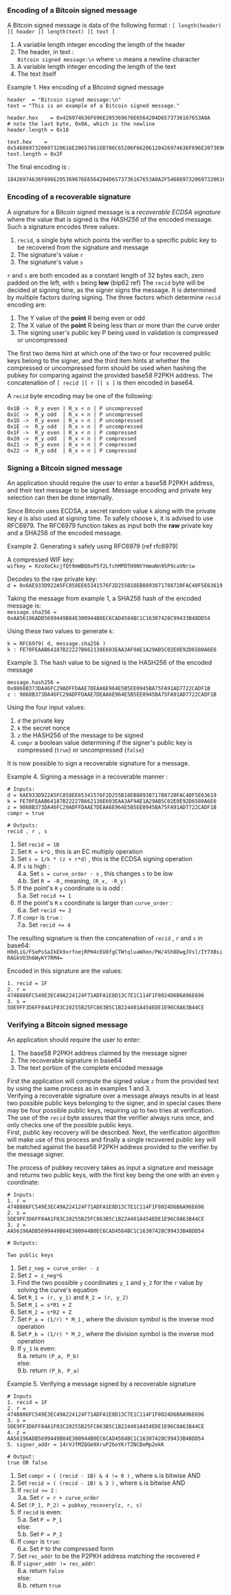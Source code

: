 ### Encoding of a Bitcoin signed message

A Bitcoin signed message is data of the following format :
`[ length(header) ][ header ][ length(text) ][ text ]`

1. A variable length integer encoding the length of the header
2. The header, in text :  
    `Bitcoin signed message:\n` where `\n` means a newline character
3. A variable length integer encoding the length of the text
4. The text itself

Example 1.  Hex encoding of a Bitcoind signed message

```
header  = "Bitcoin signed message:\n"
text = "This is an example of a Bitcoin signed message."

header.hex    = 0x426974636F696E205369676E6564204D6573736167653A0A
# note the last byte, 0x0A, which is the newline
header.length = 0x18

text.hex    = 0x5468697320697320616E206578616D706C65206F66206120426974636F696E207369676E6564206D6573736167652E
text.length = 0x2F
```

The final encoding is :

```
18426974636F696E205369676E6564204D6573736167653A0A2F5468697320697320616E206578616D706C65206F66206120426974636F696E207369676E6564206D6573736167652E
```

### Encoding of a recoverable signature

A signature for a Bitcoin signed message is a *recoverable ECDSA signature* where the value that is signed is the *HASH256* of the encoded message.
Such a signature encodes three values:
1. `recid`, a single byte which points the verifier to a specific public key to be recovered from the signature and message
2. The signature's value `r`
3. The signature's value `s`

`r` and `s` are both encoded as a constant length of 32 bytes each, zero padded on the left, with `s` being **low** (bip62 ref)
The `recid` byte will be decided at signing time, as the signer signs the message. It is determined by multiple factors during signing.
The three factors which determine `recid` encoding are:

1. The Y value of the **point** R being even or odd
2. The X value of the **point** R being less than or more than the curve order
3. The signing user's public key P being used in validation is compressed or uncompressed

The first two items hint at which one of the two or four recovered public keys belong to the signer, and the third item hints at whether the compressed or uncompressed form should be used when hashing the pubkey for comparing against the provided base58 P2PKH address.
The concatenation of `[ recid ][ r ][ s ]` is then encoded in base64.

A `recid` byte encoding may be one of the following:

```
0x1B ->  R_y even | R_x < n | P uncompressed
0x1C ->  R_y odd  | R_x < n | P uncompressed
0x1D ->  R_y even | R_x > n | P uncompressed
0x1E ->  R_y odd  | R_x > n | P uncompressed
0x1F ->  R_y even | R_x < n | P compressed
0x20 ->  R_y odd  | R_x < n | P compressed
0x21 ->  R_y even | R_x > n | P compressed
0x22 ->  R_y odd  | R_x > n | P compressed
```

### Signing a Bitcoin signed message

An application should require the user to enter a base58 P2PKH address, and their text message to be signed. Message encoding and private key selection can then be done internally.

Since Bitcoin uses ECDSA, a secret random value `k` along with the private key `d` is also used at signing time.
To safely choose `k`, it is advised to use RFC6979.  The RFC6979 function takes as input both the **raw** private key and a SHA256 of the encoded message.

Example 2.  Generating `k` safely using RFC6979 (ref rfc6979)

A compressed WIF key:  
`wifkey = KzoXoCkcjfQt9mWBQ8xP5f2LfchMPDTH9NtYmmaNn95P9caVNriw`

Decodes to the raw private key:  
`d = 0x6AE933D922A5FC858EE65341576F2D255B18EB8893871788720FAC40F5E63619`

Taking the message from example 1, a SHA256 hash of the encoded message is:  
`message.sha256 = 0xAA56196ADB5699449B84E300944B0EC6CAD4584BC1C16307428C99433B48DD54`

Using these two values to generate `k`:

```
k = RFC6979( d, message.sha256 )
k : FE70FEAAB64187B22227B662138E603EAA3AF9AE1A29AB5C02E0E92D6580A6E6
```


Example 3.  The hash value to be signed is the HASH256 of the encoded message

```
message.hash256 = 0x9868B373DA46FC29ADFFDAAE7DEAA6E964E5B5EE0945BA75FA91AD7722CADF1B
z : 9868B373DA46FC29ADFFDAAE7DEAA6E964E5B5EE0945BA75FA91AD7722CADF1B
```

Using the four input values:
1. `d` the private key
2. `k` the secret nonce
3. `z` the HASH256 of the message to be signed
4. `compr` a boolean value determining if the signer's public key is compressed (`true`) or uncompressed (`false`)

It is now possible to sign a recoverable signature for a message.

Example 4.  Signing a message in a recoverable manner :

```
# Inputs:
d = 6AE933D922A5FC858EE65341576F2D255B18EB8893871788720FAC40F5E63619
k = FE70FEAAB64187B22227B662138E603EAA3AF9AE1A29AB5C02E0E92D6580A6E6
z = 9868B373DA46FC29ADFFDAAE7DEAA6E964E5B5EE0945BA75FA91AD7722CADF1B
compr = true

# Outputs:
recid , r , s
```

1. Set `recid = 1B`
2. Set `R = k*G`                 , this is an EC multiply operation
3. Set `s = 1/k * (z + r*d)`     , this is the ECDSA signing operation
4. If `s` is high :  
    4.a. Set `s = curve_order - s` , this changes `s` to be low  
    4.b. Set `R = -R`              , meaning, `(R_x, -R_y)`
5. If the point's `R` `y` coordinate is is odd :  
    5.a. Set `recid += 1`
6. If the point's `R` `x` coordinate is larger than `curve_order` :  
    6.a. Set `recid += 2`
7. If `compr` is `true` :  
    7.a. Set `recid += 4`

The resulting signature is then the concatenation of `recid` , `r` and `s` in base64:  
`H0dLiG/FSePsSaIkEk9xrfoejRPH4cEU8fgCTWtqluaWXen/PW/4Sh8DwgJVsl/IY7XBsiRAGkVO3h6WyKY7RM4=`

Encoded in this signature are the values:
```
1. recid = 1F
2. r = 474B886FC549E3EC49A224124F71ADFA1E8D13C7E1C114F1F8024D6B6A96E696
3. s = 5DE9FF3D6FF84A1F03C20255B25FC863B5C1B224401A454EDE1E96C8A63B44CE
```

### Verifying a Bitcoin signed message

An application should require the user to enter:

1. The base58 P2PKH address claimed by the message signer
2. The recoverable signature in base64
3. The text portion of the complete encoded message

First the application will compute the signed value `z` from the provided text by using the same process as in examples 1 and 3.  
Verifying a recoverable signature over a message always results in at least two possible public keys belonging to the signer, and in special cases there may be four possible public keys, requiring up to two tries at verification.  
The use of the `recid` byte assures that the verifier always runs once, and only checks one of the possible public keys.  
First, public key recovery will be described. Next, the verification algorithm will make use of this process and finally a single recovered public key will be matched against the base58 P2PKH address provided to the verifier by the message signer.

The process of pubkey recovery takes as input a signature and message and returns two public keys, with the first key being the one with an even `y` coordinate:

```
# Inputs:
1. r = 474B886FC549E3EC49A224124F71ADFA1E8D13C7E1C114F1F8024D6B6A96E696
2. s = 5DE9FF3D6FF84A1F03C20255B25FC863B5C1B224401A454EDE1E96C8A63B44CE
3. z = AA56196ADB5699449B84E300944B0EC6CAD4584BC1C16307428C99433B48DD54

# Outputs:

Two public keys
```

1. Set `z_neg = curve_order - z`
2. Set `Z = z_neg*G`
3. Find the two possible `y` coordinates `y_1` and `y_2` for the `r` value by solving the curve's equation
4. Set `R_1 = (r, y_1)` and `R_2 = (r, y_2)`
5. Set `M_1 = s*R1 + Z`
6. Set `M_2 = s*R2 + Z`
7. Set `P_a = (1/r) * M_1`  , where the division symbol is the inverse mod operation
8. Set `P_b = (1/r) * M_2`  , where the division symbol is the inverse mod operation
9. If `y_1` is even:  
    9.a. return `(P_a, P_b)`  
   else:  
    9.b. return `(P_b, P_a)`


Example 5.  Verifying a message signed by a recoverable signature

```
# Inputs
1. recid = 1F
2. r = 474B886FC549E3EC49A224124F71ADFA1E8D13C7E1C114F1F8024D6B6A96E696
3. s = 5DE9FF3D6FF84A1F03C20255B25FC863B5C1B224401A454EDE1E96C8A63B44CE
4. z = AA56196ADB5699449B84E300944B0EC6CAD4584BC1C16307428C99433B48DD54
5. signer_addr = 14rVJfMZQGm9XruP2boYKrTZNCBoMp2ekK

# Output:
true OR false
```

1. Set `compr = ( (recid - 1B) & 4 != 0 )`  , where `&` is bitwise AND
2. Set `recid = ( (recid - 1B) & 3 )`       , where `&` is bitwise AND
3. If `recid >= 2` :  
    3.a. Set `r = r + curve_order`
4. Set `(P_1, P_2) = pubkey_recovery(z, r, s)`  
5. If `recid` is even:  
    5.a. Set `P = P_1`  
   else:  
    5.b. Set `P = P_2`
6. If `compr` is `true`:  
    6.a. Set `P` to the compressed form
7. Set `rec_addr` to be the P2PKH address matching the recovered `P`
8. If `signer_addr != rec_addr`:  
    8.a. return `false`  
   else:  
    8.b. return `true`

